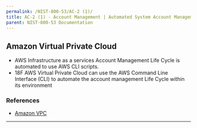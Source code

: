 ```yaml
---
permalink: /NIST-800-53/AC-2 (1)/
title: AC-2 (1) - Account Management | Automated System Account Management
parent: NIST-800-53 Documentation
---
```


## Amazon Virtual Private Cloud
- AWS Infrastructure as a services Account Management Life Cycle is automated to use AWS CLI scripts.
- 18F AWS Virtual Private Cloud can use the AWS Command Line Interface (CLI) to automate the account management Life Cycle within its environment

### References

* [Amazon VPC](https://aws.amazon.com/vpc/)

--------
